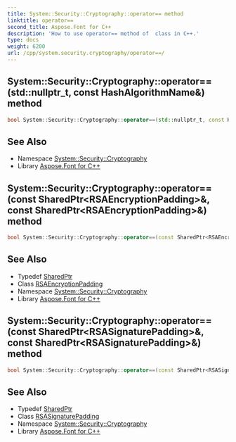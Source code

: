 ```yaml
---
title: System::Security::Cryptography::operator== method
linktitle: operator==
second_title: Aspose.Font for C++
description: 'How to use operator== method of  class in C++.'
type: docs
weight: 6200
url: /cpp/system.security.cryptography/operator==/
---
```

## System::Security::Cryptography::operator==(std::nullptr_t, const HashAlgorithmName\&) method




```cpp
bool System::Security::Cryptography::operator==(std::nullptr_t, const HashAlgorithmName &)
```

## See Also

* Namespace [System::Security::Cryptography](../)
* Library [Aspose.Font for C++](../../)
## System::Security::Cryptography::operator==(const SharedPtr\<RSAEncryptionPadding\>\&, const SharedPtr\<RSAEncryptionPadding\>\&) method




```cpp
bool System::Security::Cryptography::operator==(const SharedPtr<RSAEncryptionPadding> &left, const SharedPtr<RSAEncryptionPadding> &right)
```

## See Also

* Typedef [SharedPtr](../../system/sharedptr/)
* Class [RSAEncryptionPadding](../rsaencryptionpadding/)
* Namespace [System::Security::Cryptography](../)
* Library [Aspose.Font for C++](../../)
## System::Security::Cryptography::operator==(const SharedPtr\<RSASignaturePadding\>\&, const SharedPtr\<RSASignaturePadding\>\&) method




```cpp
bool System::Security::Cryptography::operator==(const SharedPtr<RSASignaturePadding> &left, const SharedPtr<RSASignaturePadding> &right)
```

## See Also

* Typedef [SharedPtr](../../system/sharedptr/)
* Class [RSASignaturePadding](../rsasignaturepadding/)
* Namespace [System::Security::Cryptography](../)
* Library [Aspose.Font for C++](../../)
